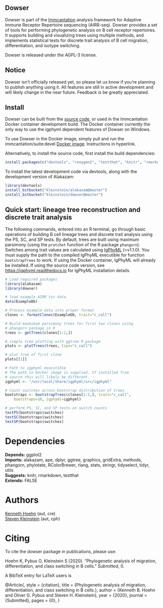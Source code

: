 Dowser
-------------------------------------------------------------------------------

Dowser is part of the [Immcantation](http://immcantation.readthedocs.io) 
analysis framework for Adaptive Immune Receptor Repertoire sequencing 
(AIRR-seq). Dowser provides a set of tools for performing phylogenetic analysis
on B cell receptor repertoires. It supports building and visualizing trees using 
multiple methods, and implements statistical tests for discrete trait analysis
of B cell migration, differentiation, and isotype switching.

Dowser is released under the AGPL-3 license.


Notice
-------------------------------------------------------------------------------

Dowser isn’t officially released yet, so please let us know if you’re planning to publish anything using it. All features are still in active development and will likely change in the near future. Feedback is be greatly appreciated.

Install
-------------------------------------------------------------------------------

Dowser can be built from the [source code](http://bitbucket.org/kleinstein/dowser), or used in the Immcantation Docker container development build. The Docker container currently the only way to use the igphyml dependent features of Dowser on Windows.

To use Dowser in the Docker image, simply pull and run the immcantation/suite:devel [Docker image](https://immcantation.readthedocs.io/en/stable/docker/intro.html). Instructions in hyperlink.

Alternatively, to install the source code, first install the build dependencies:

```R
install.packages(c("devtools", "roxygen2", "testthat", "knitr", "rmarkdown", "Rcpp"))
```

To install the latest development code via devtools, along with the development version of Alakazam:

```R
library(devtools)
install_bitbucket("kleinstein/alakazam@master")
install_bitbucket("kleinstein/dowser@master")
```

Quick start: lineage tree reconstruction and discrete trait analysis
----------------------------------------------------------------------------

The following commands, entered into an R terminal, go through basic operations of building B cell lineage trees and discrete trait analysis using the PS, SC, and SP tests. By default, trees are built using maximum parsimony (using the `pratchet` function of the R package `phangorn`). Switches among trait values are calculated using [IgPhyML](https://igphyml.readthedocs.io) (>v1.1.0). You must supply the path to the compiled IgPhyML executible for function `bootstrapTrees` to work. If using the Docker container, IgPhyML will already be installed. If using the source code version, see https://igphyml.readthedocs.io for IgPhyML installation details.

```R
# Load required packages
library(alakazam)
library(dowser)

# load example AIRR tsv data
data(ExampleDb)

# Process example data into proper format
clones <- formatClones(ExampleDb, trait="c_call")

# Build maxmimum parsimony trees for first two clones using 
# phangorn package in R
trees <- getTrees(clones[1:2,])

# simple tree plotting with ggtree R package
plots <- plotTrees(trees, tips="c_call")

# plot tree of first clone
plots[[1]]

# Path to igphyml executible
# The path in Docker image is supplied. If installed from 
# source this will likely be different.
igphyml <- "/usr/local/share/igphyml/src/igphyml"

# Count switches across bootstrap distribution of trees
bootstraps <- bootstrapTrees(clones[1:2,], trait="c_call",
	bootstraps=10, igphyml=igphyml)

# perform PS, SC, and SP tests on switch counts
testPS(bootstraps$switches)
testSC(bootstraps$switches)
testSP(bootstraps$switches)

```


# Dependencies

**Depends:** ggplot2  
**Imports:** alakazam, ape, dplyr, ggtree, graphics, gridExtra, methods, phangorn, phylotate, RColorBrewer, rlang, stats, stringr, tidyselect, tidyr, utils  
**Suggests:** knitr, rmarkdown, testthat  
**Extends:** FALSE


# Authors

[Kenneth Hoehn](mailto:kenneth.hoehn@yale.edu) (aut, cre)  
[Steven Kleinstein](mailto:steven.kleinstein@yale.edu) (aut, cph)


# Citing


To cite the dowser package in publications, please use:

Hoehn K, Pybus O, Kleinstein S (2020). “Phylogenetic analysis of
migration, differentiation, and class switching in B cells.”
_Submitted_, 0.

A BibTeX entry for LaTeX users is

  @Article{,
    style = {citation},
    title = {Phylogenetic analysis of migration, differentiation, and class switching in B cells.},
    author = {Kenneth B. Hoehn and Oliver G. Pybus and Steven H. Kleinstein},
    year = {2020},
    journal = {Submitted},
    pages = {0},
  }

